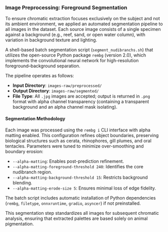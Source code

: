 ### Image Preprocessing: Foreground Segmentation

To ensure chromatic extraction focuses exclusively on the subject and not its ambient environment, we applied an automated segmentation pipeline to all images in the dataset. Each source image consists of a single specimen against a background (e.g., reef, sand, or open water column), with variation in background texture and lighting.

A shell-based batch segmentation script (`segment_nudibranchs.sh`) that utilizes the open-source Python package `rembg` (version 2.0), which implements the convolutional neural network for high-resolution foreground–background separation. 

The pipeline operates as follows:

- **Input Directory**: `images-raw/preprocessed/`  
- **Output Directory**: `images-raw/segmented/`  
- **File Type**: All `.jpg` images are accepted; output is returned in `.png` format with alpha channel transparency (containing a transparent background and an alpha channel mask isolating).

#### Segmentation Methodology

Each image was processed using the `rembg i` CLI interface with alpha matting enabled. This configuration refines object boundaries, preserving biological structures such as cerata, rhinophores, gill plumes, and oral tentacles. Parameters were tuned to minimize over-smoothing and boundary erosion:

- `--alpha-matting`: Enables post-prediction refinement.
- `--alpha-matting-foreground-threshold 240`: Identifies the core nudibranch region.
- `--alpha-matting-background-threshold 15`: Restricts background blending.
- `--alpha-matting-erode-size 5`: Ensures minimal loss of edge fidelity.

The batch script includes automatic installation of Python dependencies (`rembg`, `filetype`, `onnxruntime`, `gradio`, `asyncer`) if not preinstalled.

This segmentation step standardizes all images for subsequent chromatic analysis, ensuring that extracted palettes are based solely on animal pigmentation.